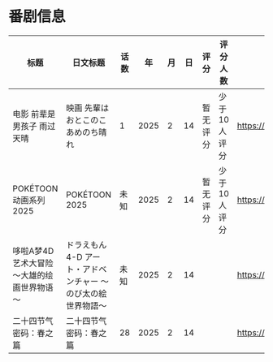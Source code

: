 # 番剧信息

|标题|日文标题|话数|年|月|日|评分|评分人数|播放链接|封面|
|---|---|---|---|---|---|---|---|---|---|
|电影 前辈是男孩子 雨过天晴|映画 先輩はおとこのこ あめのち晴れ|1|2025|2|14|暂无评分|少于10人评分|https://bangumi.tv/subject/515392|https://lain.bgm.tv/pic/cover/c/a4/36/515392_n2tua.jpg|
|POKÉTOON动画系列2025|POKÉTOON 2025|未知|2025|2|14|暂无评分|少于10人评分|https://bangumi.tv/subject/537252|https://lain.bgm.tv/pic/cover/c/46/7e/537252_Vwoid.jpg|
|哆啦A梦4D艺术大冒险～大雄的绘画世界物语～|ドラえもん 4-D アート・アドベンチャー ～のび太の絵世界物語～|未知|2025|2|14|||https://bangumi.tv/subject/537745|https://lain.bgm.tv/pic/cover/c/a5/b1/537745_DtDV9.jpg|
|二十四节气密码：春之篇|二十四节气密码：春之篇|28|2025|2|14|||https://bangumi.tv/subject/538433|https://lain.bgm.tv/pic/cover/c/d8/20/538433_qdDha.jpg|
